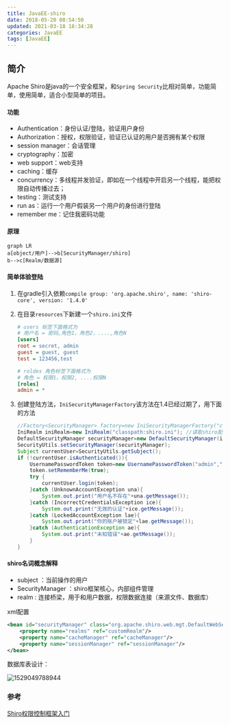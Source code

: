 ```yaml
---
title: JavaEE-shiro
date: 2018-05-20 08:54:50
updated: 2021-03-18 18:34:28
categories: JavaEE
tags: [JavaEE]
---
```


## 简介

Apache Shiro是java的一个安全框架，和`Spring Security`比相对简单，功能简单，使用简单，适合小型简单的项目。

#### 功能

* Authentication：身份认证/登陆，验证用户身份
* Authorization：授权，权限验证，验证已认证的用户是否拥有某个权限
* session manager：会话管理
* cryptography：加密
* web support：web支持
* caching：缓存
* concurrency：多线程并发验证，即如在一个线程中开启另一个线程，能把权限自动传播过去；
* testing：测试支持
* run as：运行一个用户假装另一个用户的身份进行登陆
* remember me：记住我密码功能

#### 原理

```mermaid
graph LR
a[object/用户]-->b[SecurityManager/shiro]
b-->c[Realm/数据源]
```

#### 简单体验登陆

1. 在gradle引入依赖`compile group: 'org.apache.shiro', name: 'shiro-core', version: '1.4.0'`

2. 在目录`resources`下新建一个`shiro.ini`文件

   ```ini
   # users 标签下面格式为
   # 用户名 = 密码,角色1，角色2，....,角色N
   [users]
   root = secret, admin
   guest = guest, guest
   test = 123456,test
   
   # roldes 角色标签下面格式为
   # 角色 = 权限1，权限2, ....权限N
   [roles]
   admin = *
   ```

3. 创建登陆方法，`IniSecurityManagerFactory`该方法在1.4已经过期了，用下面的方法

   ```java
   //Factory<SecurityManager> factory=new IniSecurityManagerFactory("classpath:shiro.ini"); //此方法过期
   IniRealm iniRealm=new IniRealm("classpath:shiro.ini"); //读取shiro配置文件
   DefaultSecurityManager securityManager=new DefaultSecurityManager(iniRealm);
   SecurityUtils.setSecurityManager(securityManager);
   Subject currentUser=SecurityUtils.getSubject();
   if (!currentUser.isAuthenticated()){
       UsernamePasswordToken token=new UsernamePasswordToken("admin","1");
       token.setRememberMe(true);
       try {
           currentUser.login(token);
       }catch (UnknownAccountException una){
           System.out.print("用户名不存在"+una.getMessage());
       }catch (IncorrectCredentialsException ice){
           System.out.print("无效的认证"+ice.getMessage());
       }catch (LockedAccountException lae){
           System.out.print("你的账户被锁定"+lae.getMessage());
       }catch (AuthenticationException ae){
           System.out.print("未知错误"+ae.getMessage());
       }
   }
   ```

#### shiro名词概念解释

* subject ：当前操作的用户
* SecurityManager ：shiro框架核心，内部组件管理
* realm : 连接桥梁，用于和用户数据，权限数据连接（来源文件、数据库）

xml配置

```xml
<bean id="securityManager" class="org.apache.shiro.web.mgt.DefaultWebSecurityManager">
    <property name="realms" ref="customRealm"/>
    <property name="cacheManager" ref="cacheManager"/>
    <property name="sessionManager" ref="sessionManager"/>
</bean>
```

数据库表设计：

![1529049788944](https://s3.ax1x.com/2021/03/18/627PgJ.png)

### 参考

[Shiro权限控制框架入门](https://www.zifangsky.cn/770.html)





